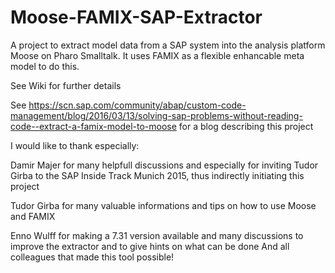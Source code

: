 # Moose-FAMIX-SAP-Extractor
A project to extract model data from a SAP system into the analysis platform Moose on Pharo Smalltalk. It uses FAMIX as a flexible enhancable meta model to do this. 

See Wiki for further details

See https://scn.sap.com/community/abap/custom-code-management/blog/2016/03/13/solving-sap-problems-without-reading-code--extract-a-famix-model-to-moose for a blog describing this project

I would like to thank especially:

Damir Majer for many helpfull discussions and especially for inviting Tudor Girba to the SAP Inside Track Munich 2015, thus indirectly initiating this project

Tudor Girba for many valuable informations and tips on how to use Moose and FAMIX

Enno Wulff for making a 7.31 version available and many discussions to improve the extractor and to give hints on what can be done
And all colleagues that made this tool possible!
